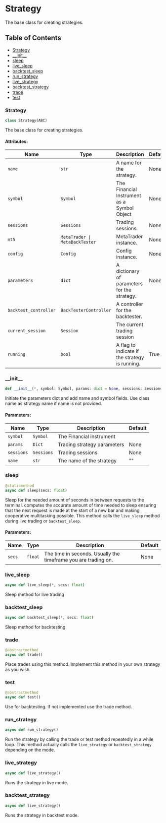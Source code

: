 # Strategy
The base class for creating strategies.

## Table of Contents
- [Strategy](#strategy.strategy)
- [\_\_init\_\_](#strategy.__init__)
- [sleep](#strategy.sleep)
- [live_sleep](#strategy.live_sleep)
- [backtest_sleep](#strategy.backtest_sleep)
- [run_strategy](#strategy.run_strategy)
- [live_strategy](#strategy.live_strategy)
- [backtest_strategy](#strategy.backtest_strategy)
- [trade](#strategy.trade)
- [test](#strategy.test)


<a id="strategy.strategy"></a>
### Strategy
```python
class Strategy(ABC)
```
The base class for creating strategies.

#### Attributes:
| Name                  | Type                           | Description                                    | Default |
|-----------------------|--------------------------------|------------------------------------------------|---------|
| `name`                | `str`                          | A name for the strategy.                       | None    |
| `symbol`              | `Symbol`                       | The Financial Instrument as a Symbol Object    | None    |
| `sessions`            | `Sessions`                     | Trading sessions.                              | None    |
| `mt5`                 | `MetaTrader \| MetaBackTester` | MetaTrader instance.                           | None    |
| `config`              | `Config`                       | Config instance.                               | None    |
| `parameters`          | `dict`                         | A dictionary of parameters for the strategy.   | None    |
| `backtest_controller` | `BackTesterController`         | A controller for the backtester.               |
| `current_session`     | `Session`                      | The current trading session                    |
| `running`             | `bool`                         | A flag to indicate if the strategy is running. | True    |


<a id="strategy.__init__"></a>
### \_\_init\_\_
```python
def __init__(*, symbol: Symbol, params: dict = None, sessions: Sessions, name: str = "")
```
Initiate the parameters dict and add name and symbol fields. Use class name as strategy name if name is not provided.

#### Parameters:
| Name       | Type       | Description                 | Default |
|------------|------------|-----------------------------|---------|
| `symbol`   | `Symbol`   | The Financial instrument    |         |
| `params`   | `Dict`     | Trading strategy parameters | None    |
| `sessions` | `Sessions` | Trading sessions            | None    |
| `name`     | `str`      | The name of the strategy    | ""      |


<a id="strategy.sleep"></a>
### sleep
```python
@staticmethod
async def sleep(secs: float)
```
Sleep for the needed amount of seconds in between requests to the terminal.
computes the accurate amount of time needed to sleep ensuring that the next request is made at the start of
a new bar and making cooperative multitasking possible.
This method calls the `live_sleep` method during live trading or `backtest_sleep`.

#### Parameters:
| Name   | Type    | Description                                                    | Default |
|--------|---------|----------------------------------------------------------------|---------|
| `secs` | `float` | The time in seconds. Usually the timeframe you are trading on. | None    |


<a id="strategy.live_sleep"></a>
### live_sleep
```python
async def live_sleep(*, secs: float)
```
Sleep method for live trading


<a id="strategy.backtest_sleep"></a>
### backtest_sleep
```python
async def backtest_sleep(*, secs: float)
```
Sleep method for backtesting


<a id="strategy.trade"></a>
### trade
```python
@abstractmethod
async def trade()
```
Place trades using this method.
Implement this method in your own strategy as you wish.


<a id="strategy.test"></a>
### test
```python
@abstractmethod
async def test()
```
Use for backtesting. If not implemented use the trade method.


<a id="strategy.run_strategy"></a>
### run_strategy
```python
async def run_strategy()
```
Run the strategy by calling the trade or test method repeatedly in a while loop.
This method actually calls the `live_strategy` or `backtest_strategy` depending on the mode.


<a id="strategy.live_strategy"></a>
### live_strategy
```python
async def live_strategy()
```
Runs the strategy in live mode.


<a id="strategy.backtest_strategy"></a>
### backtest_strategy
```python
async def live_strategy()
```
Runs the strategy in backtest mode.
